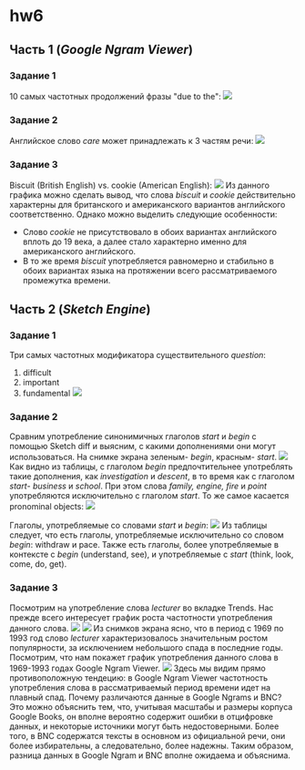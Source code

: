 # hw6
## Часть 1 (*Google Ngram Viewer*)
### Задание 1
10 самых частотных продолжений фразы "due to the":
![](https://github.com/manastasia/hw6/blob/master/due%20to%20the.jpg)

### Задание 2
Английское слово *care* может принадлежать к 3 частям речи:
![](https://github.com/manastasia/hw6/blob/master/care.jpg)

### Задание 3
Biscuit (British English) vs. cookie (American English):
![](https://github.com/manastasia/hw6/blob/master/biscuit_cookie.jpg)
Из данного графика можно сделать вывод, что слова *biscuit* и *cookie* действительно характерны для британского и американского вариантов английского соответственно. Однако можно выделить следующие особенности:
* Слово _cookie_ не присутствовало в обоих вариантах английского вплоть до 19 века, а далее стало характерно именно для американского английского.
* В то же время *biscuit* употребляется равномерно и стабильно в обоих вариантах языка на протяжении всего рассматриваемого промежутка времени.

## Часть 2 (*Sketch Engine*)
### Задание 1
Три самых частотных модификатора существительного *question*:
1) difficult
2) important
3) fundamental
![](https://github.com/manastasia/hw6/blob/master/question.jpg)

### Задание 2
Сравним употребление синонимичных глаголов *start* и *begin* с помощью Sketch diff и выясним, с какими дополнениями они могут использоваться. На снимке экрана зеленым- *begin*, красным- *start*.
![](https://github.com/manastasia/hw6/blob/master/objects.jpg)
Как видно из таблицы, с глаголом *begin* предпочтительнее употреблять такие дополнения, как *investigation* и *descent*, в то время как с глаголом *start*- *business* и *school*. При этом слова *family, engine, fire* и *point* употребляются исключительно с глаголом *start*. То же самое касается pronominal objects:
![](https://github.com/manastasia/hw6/blob/master/pr_objects.jpg)

Глаголы, употребляемые со словами *start* и *begin*:
![](https://github.com/manastasia/hw6/blob/master/verbs.jpg)
Из таблицы следует, что есть глаголы, употребляемые исключительно со словом *begin*: withdraw и pace. Также есть глаголы, более употребляемые в контексте с *begin* (understand, see), и употребляемые с *start* (think, look, come, do, get).

### Задание 3
Посмотрим на употребление слова *lecturer* во вкладке Trends. Нас прежде всего интересует график роста частотности употребления данного слова. 
![](https://github.com/manastasia/hw6/blob/master/lecturer_bnc.jpg)
![](https://github.com/manastasia/hw6/blob/master/lecturer_fl.jpg)
Из снимков экрана ясно, что в период с 1969 по 1993 год слово *lecturer* характеризовалось значительным ростом популярности, за исключением небольшого спада в последние годы. Посмотрим, что нам покажет график употребления данного слова в 1969-1993 годах Google Ngram Viewer.
![](https://github.com/manastasia/hw6/blob/master/lecturer_ngram.jpg)
Здесь мы видим прямо противоположную тендецию: в Google Ngram Viewer частотность употребления слова в рассматриваемый период времени идет на плавный спад. Почему различаются данные в Google Ngrams и BNC? 
Это можно объяснить тем, что, учитывая масштабы и размеры корпуса Google Books, он вполне вероятно содержит ошибки в отцифровке данных, и некоторые источники могут быть недостоверными. Более того, в BNC содержатся тексты в основном из официальной речи, они более избирательны, а следовательно, более надежны. Таким образом, разница данных в Google Ngram и BNC вполне ожидаема и объяснима.
